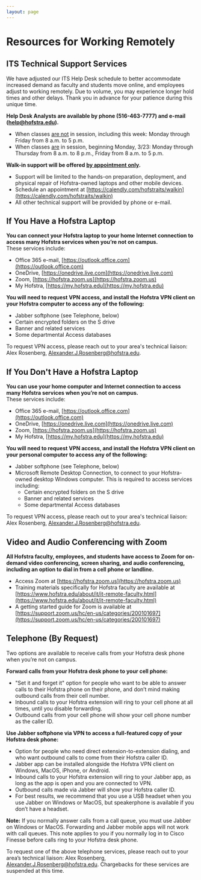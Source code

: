 ```yaml
---
layout: page
---
```


# Resources for Working Remotely

## ITS Technical Support Services

We have adjusted our ITS Help Desk schedule to better accommodate increased demand as faculty and students move online, and employees adjust to working remotely. Due to volume, you may experience longer hold times and other delays. Thank you in advance for your patience during this unique time.

**Help Desk Analysts are available by phone (516-463-7777) and e-mail ([help@hofstra.edu](mailto:help@hofstra.edu)).**
- When classes <u>are not</u> in session, including this week: Monday through Friday from 8 a.m. to 5 p.m.
- When classes <u>are</u> in session, beginning Monday, 3/23: Monday through Thursday from 8 a.m. to 8 p.m., Friday from 8 a.m. to 5 p.m.

**Walk-in support will be offered <u>by appointment only</u>.**
- Support will be limited to the hands-on preparation, deployment, and physical repair of Hofstra-owned laptops and other mobile devices.
- Schedule an appointment at [https://calendly.com/hofstraits/walkin](https://calendly.com/hofstraits/walkin)
- All other technical support will be provided by phone or e-mail.

## If You Have a Hofstra Laptop

**You can connect your Hofstra laptop to your home Internet connection to access many Hofstra services when you’re not on campus.**<br>
These services include:
- Office 365 e-mail, [https://outlook.office.com](https://outlook.office.com)
- OneDrive, [https://onedrive.live.com](https://onedrive.live.com)
- Zoom, [https://hofstra.zoom.us](https://hofstra.zoom.us)
- My Hofstra, [https://my.hofstra.edu](https://my.hofstra.edu)

**You will need to request VPN access, and install the Hofstra VPN client on your Hofstra computer to access any of the following:**
- Jabber softphone (see Telephone, below)
- Certain encrypted folders on the S drive
- Banner and related services
- Some departmental Access databases

To request VPN access, please reach out to your area's technical liaison: Alex Rosenberg, Alexander.J.Rosenberg@hofstra.edu.

## If You Don't Have a Hofstra Laptop

**You can use your home computer and Internet connection to access many Hofstra services when you’re not on campus.**<br>
These services include:
- Office 365 e-mail, [https://outlook.office.com](https://outlook.office.com)
- OneDrive, [https://onedrive.live.com](https://onedrive.live.com)
- Zoom, [https://hofstra.zoom.us](https://hofstra.zoom.us)
- My Hofstra, [https://my.hofstra.edu](https://my.hofstra.edu)

**You will need to request VPN access, and install the Hofstra VPN client on your personal computer to access any of the following:**
- Jabber softphone (see Telephone, below)
- Microsoft Remote Desktop Connection, to connect to your Hofstra-owned desktop Windows computer. This is required to access services including:
    - Certain encrypted folders on the S drive
    - Banner and related services
    - Some departmental Access databases

To request VPN access, please reach out to your area's technical liaison: Alex Rosenberg, Alexander.J.Rosenberg@hofstra.edu.

## Video and Audio Conferencing with Zoom

**All Hofstra faculty, employees, and students have access to Zoom for on-demand video conferencing, screen sharing, and audio conferencing, including an option to dial in from a cell phone or landline.**
- Access Zoom at [https://hofstra.zoom.us](https://hofstra.zoom.us)
- Training materials specifically for Hofstra faculty are available at [https://www.hofstra.edu/about/it/it-remote-faculty.html](https://www.hofstra.edu/about/it/it-remote-faculty.html)
- A getting started guide for Zoom is available at [https://support.zoom.us/hc/en-us/categories/200101697](https://support.zoom.us/hc/en-us/categories/200101697)

## Telephone (By Request)

Two options are available to receive calls from your Hofstra desk phone when you’re not on campus.

**Forward calls from your Hofstra desk phone to your cell phone:**
- "Set it and forget it" option for people who want to be able to answer calls to their Hofstra phone on their phone, and don’t mind making outbound calls from their cell number.
- Inbound calls to your Hofstra extension will ring to your cell phone at all times, until you disable forwarding.
- Outbound calls from your cell phone will show your cell phone number as the caller ID.

**Use Jabber softphone via VPN to access a full-featured copy of your Hofstra desk phone:**
- Option for people who need direct extension-to-extension dialing, and who want outbound calls to come from their Hofstra caller ID.
- Jabber app can be installed alongside the Hofstra VPN client on Windows, MacOS, iPhone, or Android.
- Inbound calls to your Hofstra extension will ring to your Jabber app, as long as the app is open and you are connected to VPN.
- Outbound calls made via Jabber will show your Hofstra caller ID.
- For best results, we recommend that you use a USB headset when you use Jabber on Windows or MacOS, but speakerphone is available if you don’t have a headset.

**Note:** If you normally answer calls from a call queue, you must use Jabber on Windows or MacOS. Forwarding and Jabber mobile apps will not work with call queues. This note applies to you if you normally log in to Cisco Finesse before calls ring to your Hofstra desk phone.

To request one of the above telephone services, please reach out to your area’s technical liaison: Alex Rosenberg, Alexander.J.Rosenberg@hofstra.edu. Chargebacks for these services are suspended at this time.
